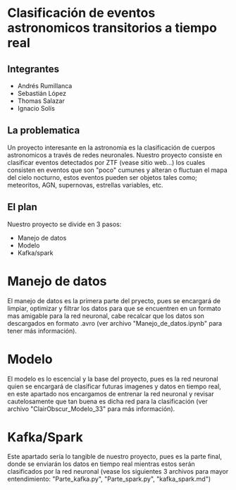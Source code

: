 # Clasificación de eventos astronomicos transitorios a tiempo real 
## Integrantes
- Andrés Rumillanca
- Sebastián López
- Thomas Salazar
- Ignacio Solís

## La problematica 
Un proyecto interesante en la astronomia es la clasificación de cuerpos astronomicos a través de redes neuronales. Nuestro proyecto consiste en clasificar eventos detectados por ZTF (vease sitio web...) los cuales consisten en eventos que son "poco" cumunes y alteran o fluctuan el mapa del cielo nocturno, estos eventos pueden ser objetos tales como; meteoritos, AGN, supernovas, estrellas variables, etc.

## El plan
Nuestro proyecto se divide en 3 pasos:
- Manejo de datos
- Modelo
- Kafka/spark

# Manejo de datos
El manejo de datos es la primera parte del pryecto, pues se encargará de limpiar, optimizar y filtrar los datos para que se encuentren en un formato mas amigable para la red neuronal, cabe recalcar que los datos son descargados en formato .avro (ver archivo "Manejo_de_datos.ipynb" para tener más información).

# Modelo
El modelo es lo escencial y la base del proyecto, pues es la red neuronal quien se encargará de clasificar futuras imagenes y datos en tiempo real, en este apartado nos encargamos de entrenar la red neuronal y revisar cautelosamente que tan buena es dicha red para la clasificación (ver archivo "ClairObscur_Modelo_33" para más información).

# Kafka/Spark
Este apartado sería lo tangible de nuestro proyecto, pues es la parte final, donde se enviarán los datos en tiempo real mientras estos serán clasificados por la red neuronal (vease los siguientes 3 archivos para mayor entendimiento: "Parte_kafka.py", "Parte_spark.py", "kafka_spark.md")
